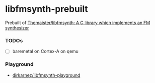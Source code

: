 libfmsynth-prebuilt
===================
Prebuilt of [Themaister/libfmsynth: A C library which implements an FM synthesizer](https://github.com/Themaister/libfmsynth)

### TODOs
- [ ] baremetal on Cortex-A on qemu

### Playground
- [dirkarnez/libfmsynth-playground](https://github.com/dirkarnez/libfmsynth-playground)
